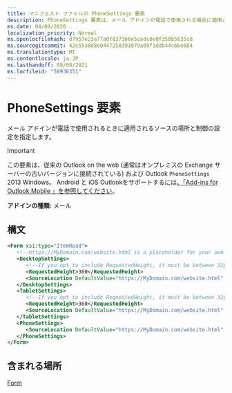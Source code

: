```yaml
---
title: マニフェスト ファイルの PhoneSettings 要素
description: PhoneSettings 要素は、メール アドインが電話で使用される場合に適用されるソースの場所と制御設定を指定します。
ms.date: 04/09/2020
localization_priority: Normal
ms.openlocfilehash: d7957e23a77a0f837366e5cedc0e0f350b5635c8
ms.sourcegitcommit: 42c55a8d8e0447258393979a09f1ddb44c6be884
ms.translationtype: MT
ms.contentlocale: ja-JP
ms.lasthandoff: 09/08/2021
ms.locfileid: "58936351"
---
```

# <a name="phonesettings-element"></a>PhoneSettings 要素

メール アドインが電話で使用されるときに適用されるソースの場所と制御の設定を指定します。

> [!IMPORTANT]
> この要素は、従来の Outlook on the web (通常はオンプレミスの Exchange サーバーの古いバージョンに接続されている) および Outlook `PhoneSettings` 2013 Windows。 Android と iOS Outlookをサポートするには[、「Add-ins for Outlook Mobile 」を参照してください](../../outlook/outlook-mobile-addins.md)。

**アドインの種類:** メール

## <a name="syntax"></a>構文

```XML
<Form xsi:type="ItemRead">
   <!--https://MyDomain.com/website.html is a placeholder for your own add-in website.-->
   <DesktopSettings>
      <!--If you opt to include RequestedHeight, it must be between 32px to 450px, inclusive.-->
      <RequestedHeight>360</RequestedHeight>
      <SourceLocation DefaultValue="https://MyDomain.com/website.html" />
   </DesktopSettings>
   <TabletSettings>
      <!--If you opt to include RequestedHeight, it must be between 32px to 450px, inclusive.-->
      <RequestedHeight>360</RequestedHeight>
      <SourceLocation DefaultValue="https://MyDomain.com/website.html" />
   </TabletSettings>
   <PhoneSettings>
      <SourceLocation DefaultValue="https://MyDomain.com/website.html" />
   </PhoneSettings>
</Form>
```

## <a name="contained-in"></a>含まれる場所

[Form](form.md)

